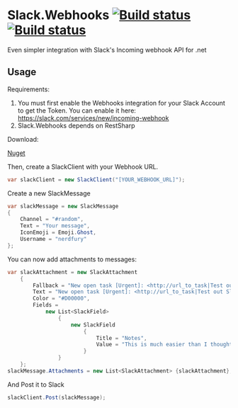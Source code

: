 Slack.Webhooks [![Build status](https://ci.appveyor.com/api/projects/status/08qvvm46ouxwujmq/branch/master?svg=true)](https://ci.appveyor.com/project/nerdfury/slack/branch/master) [![Build status](https://ci.appveyor.com/api/projects/status/08qvvm46ouxwujmq?svg=true)](https://ci.appveyor.com/project/nerdfury/slack)
==============

Even simpler integration with Slack's Incoming webhook API for .net

Usage
-----

Requirements:

1. You must first enable the Webhooks integration for your Slack Account to get the Token. You can enable it here: https://slack.com/services/new/incoming-webhook
2. Slack.Webhooks depends on RestSharp

Download:

[Nuget](https://www.nuget.org/packages/Slack.Webhooks/)

Then, create a SlackClient with your Webhook URL.

```csharp
var slackClient = new SlackClient("[YOUR_WEBHOOK_URL]");
```

Create a  new SlackMessage
```csharp
var slackMessage = new SlackMessage
{
    Channel = "#random",
    Text = "Your message",
    IconEmoji = Emoji.Ghost,
    Username = "nerdfury"
};
```

You can now add attachments to messages:
```csharp
var slackAttachment = new SlackAttachment
    {
        Fallback = "New open task [Urgent]: <http://url_to_task|Test out Slack message attachments>",
        Text = "New open task [Urgent]: <http://url_to_task|Test out Slack message attachments>",
        Color = "#D00000",
        Fields =
            new List<SlackField>
                {
                    new SlackField
                        {
                            Title = "Notes",
                            Value = "This is much easier than I thought it would be."
                        }
                }
    };
slackMessage.Attachments = new List<SlackAttachment> {slackAttachment};
```

And Post it to Slack

```csharp
slackClient.Post(slackMessage);
```
